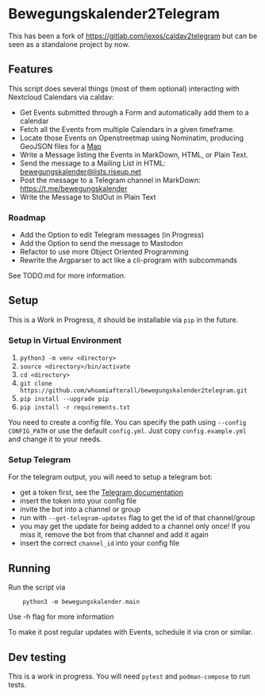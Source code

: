 # Bewegungskalender2Telegram

This has been a fork of <https://gitlab.com/iexos/caldav2telegram> but can be seen as a standalone project by now.

## Features

This script does several things (most of them optional) interacting with Nextcloud Calendars via caldav:

- Get Events submitted through a Form and automatically add them to a calendar
- Fetch all the Events from multiple Calendars in a given timeframe.
- Locate those Events on Openstreetmap using Nominatim, producing GeoJSON files for a [Map](https://umap.openstreetmap.fr/en/map/bewegungskalender-karte_1048275)
- Write a Message listing the Events in MarkDown, HTML, or Plain Text.
- Send the message to a Mailing List in HTML: <bewegungskalender@lists.riseup.net>
- Post the message to a Telegram channel in MarkDown: <https://t.me/bewegungskalender>
- Write the Message to StdOut in Plain Text

### Roadmap

- Add the Option to edit Telegram messages (in Progress)
- Add the Option to send the message to Mastodon
- Refactor to use more Object Oriented Programming
- Rewrite the Argparser to act like a cli-program with subcommands

See TODO.md for more information.

## Setup

This is a Work in Progress, it should be installable via `pip` in the future.

### Setup in Virtual Environment

1) `python3 -m venv <directory>`
2) `source <directory>/bin/activate`
3) `cd <directory>`
4) `git clone https://github.com/whoamiafterall/bewegungskalender2telegram.git`
5) `pip install --upgrade pip`
6) `pip install -r requirements.txt`

You need to create a config file. You can specify the path using `--config CONFIG_PATH` or use the default `config.yml`.
Just copy `config.example.yml` and change it to your needs.

### Setup Telegram

For the telegram output, you will need to setup a telegram bot:

- get a token first, see the [Telegram documentation](https://core.telegram.org/bots#how-do-i-create-a-bot)
- insert the token into your config file
- invite the bot into a channel or group
- run with `--get-telegram-updates` flag to get the id of that channel/group
- you may get the update for being added to a channel only once! If you miss it, remove the bot from that channel and add it again
- insert the correct `channel_id` into your config file

## Running

Run the script via

``` cd bewegungskalender
    python3 -m bewegungskalender.main
```

Use -h flag for more information

To make it post regular updates with Events, schedule it via cron or similar.

## Dev testing

This is a work in progress. You will need `pytest` and `podman-compose` to run tests.
